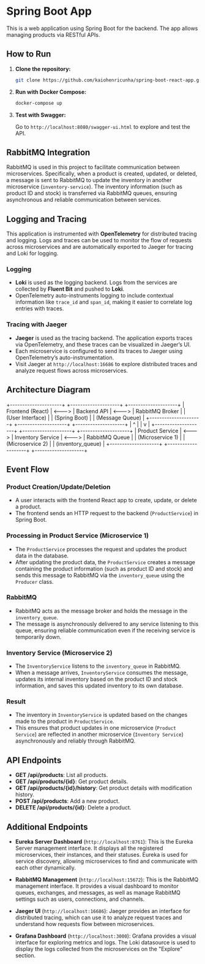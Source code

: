 # Spring Boot App

This is a web application using Spring Boot for the backend. The app allows managing products via RESTful APIs.

## How to Run

1. **Clone the repository:**

    ```bash
    git clone https://github.com/kaiohenricunha/spring-boot-react-app.git
    ```

2. **Run with Docker Compose:**

    ```bash
    docker-compose up
    ```

3. **Test with Swagger:**

    Go to `http://localhost:8080/swagger-ui.html` to explore and test the API.

## RabbitMQ Integration

RabbitMQ is used in this project to facilitate communication between microservices. Specifically, when a product is created, updated, or deleted, a message is sent to RabbitMQ to update the inventory in another microservice (`inventory-service`). The inventory information (such as product ID and stock) is transferred via RabbitMQ queues, ensuring asynchronous and reliable communication between services.

## Logging and Tracing

This application is instrumented with **OpenTelemetry** for distributed tracing and logging. Logs and traces can be used to monitor the flow of requests across microservices and are automatically exported to Jaeger for tracing and Loki for logging.

### Logging

- **Loki** is used as the logging backend. Logs from the services are collected by **Fluent Bit** and pushed to **Loki**.
- OpenTelemetry auto-instruments logging to include contextual information like `trace_id` and `span_id`, making it easier to correlate log entries with traces.

### Tracing with Jaeger

- **Jaeger** is used as the tracing backend. The application exports traces via OpenTelemetry, and these traces can be visualized in Jaeger’s UI.
- Each microservice is configured to send its traces to Jaeger using OpenTelemetry’s auto-instrumentation.
- Visit Jaeger at `http://localhost:16686` to explore distributed traces and analyze request flows across microservices.

## Architecture Diagram

+---------------------+       +--------------------+       +--------------------+
|  Frontend (React)    | <---> |  Backend API       | <---> |  RabbitMQ Broker    |
|  (User Interface)    |       |  (Spring Boot)     |       |  (Message Queue)    |
+---------------------+       +--------------------+       +--------------------+
                                  |         ^
                                  |         |
                                  v         |
+--------------------+       +--------------------+       +--------------------+
|  Product Service   | <---> |  Inventory Service  | <---> |  RabbitMQ Queue    |
|  (Microservice 1)  |       |  (Microservice 2)   |       |  (inventory_queue) |
+--------------------+       +--------------------+       +--------------------+

## Event Flow

### Product Creation/Update/Deletion

- A user interacts with the frontend React app to create, update, or delete a product.
- The frontend sends an HTTP request to the backend (`ProductService`) in Spring Boot.

### Processing in Product Service (Microservice 1)

- The `ProductService` processes the request and updates the product data in the database.
- After updating the product data, the `ProductService` creates a message containing the product information (such as product ID and stock) and sends this message to RabbitMQ via the `inventory_queue` using the `Producer` class.

### RabbitMQ

- RabbitMQ acts as the message broker and holds the message in the `inventory_queue`.
- The message is asynchronously delivered to any service listening to this queue, ensuring reliable communication even if the receiving service is temporarily down.

### Inventory Service (Microservice 2)

- The `InventoryService` listens to the `inventory_queue` in RabbitMQ.
- When a message arrives, `InventoryService` consumes the message, updates its internal inventory based on the product ID and stock information, and saves this updated inventory to its own database.

### Result

- The inventory in `InventoryService` is updated based on the changes made to the product in `ProductService`.
- This ensures that product updates in one microservice (`Product Service`) are reflected in another microservice (`Inventory Service`) asynchronously and reliably through RabbitMQ.

## API Endpoints

- **GET /api/products**: List all products.
- **GET /api/products/{id}**: Get product details.
- **GET /api/products/{id}/history**: Get product details with modification history.
- **POST /api/products**: Add a new product.
- **DELETE /api/products/{id}**: Delete a product.

## Additional Endpoints

- **Eureka Server Dashboard** (`http://localhost:8761`): This is the Eureka Server management interface. It displays all the registered microservices, their instances, and their statuses. Eureka is used for service discovery, allowing microservices to find and communicate with each other dynamically.

- **RabbitMQ Management** (`http://localhost:15672`): This is the RabbitMQ management interface. It provides a visual dashboard to monitor queues, exchanges, and messages, as well as manage RabbitMQ settings such as users, connections, and channels.

- **Jaeger UI** (`http://localhost:16686`): Jaeger provides an interface for distributed tracing, which can use it to analyze request traces and understand how requests flow between microservices.

- **Grafana Dashboard** (`http://localhost:3000`): Grafana provides a visual interface for exploring metrics and logs. The Loki datasource is used to display the logs collected from the microservices on the "Explore" section.
